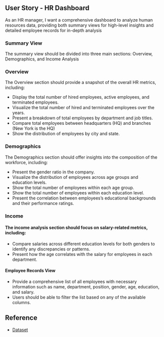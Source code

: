 ## User Story - HR Dashboard
As an HR manager, I want a comprehensive dashboard to analyze human resources data, providing both summary views for high-level insights and detailed employee records for in-depth analysis

### Summary View
The summary view should be divided into three main sections: Overview, Demographics, and Income Analysis

### Overview
The Overview section should provide a snapshot of the overall HR metrics, including:
- Display the total number of hired employees, active employees, and terminated employees.
- Visualize the total number of hired and terminated employees over the years.
- Present a breakdown of total employees by department and job titles.
- Compare total employees between headquarters (HQ) and branches (New York is the HQ)
- Show the distribution of employees by city and state.

### Demographics
The Demographics section should offer insights into the composition of the workforce, including:
- Present the gender ratio in the company.
- Visualize the distribution of employees across age groups and education levels.
- Show the total number of employees within each age group.
- Show the total number of employees within each education level.
- Present the correlation between employees’s educational backgrounds and their performance ratings.

### Income
#### The income analysis section should focus on salary-related metrics, including:
- Compare salaries across different education levels for both genders to identify any discrepancies or patterns.
- Present how the age correlates with the salary for employees in each department.
#### Employee Records View
- Provide a comprehensive list of all employees with necessary information such as name, department, position, gender, age, education, and salary.
- Users should be able to filter the list based on any of the available columns.

## Reference
- [Dataset](https://www.datawithbaraa.com/tableau/tableau-hr-project-thank-you/)

